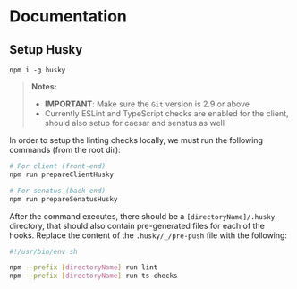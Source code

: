 # Documentation 

## Setup Husky

`npm i -g husky`

> **Notes:**
> - **IMPORTANT**: Make sure the `Git` version is 2.9 or above
> - Currently ESLint and TypeScript checks are enabled for the client, should also setup for caesar and senatus as well

In order to setup the linting checks locally, we must run the following commands (from the root dir):

```bash
# For client (front-end)
npm run prepareClientHusky

# For senatus (back-end)
npm run prepareSenatusHusky
```

After the command executes, there should be a `[directoryName]/.husky` directory, that should also contain pre-generated files for each of the hooks.
Replace the content of the `.husky/_/pre-push` file with the following:

```bash
#!/usr/bin/env sh

npm --prefix [directoryName] run lint
npm --prefix [directoryName] run ts-checks
```
